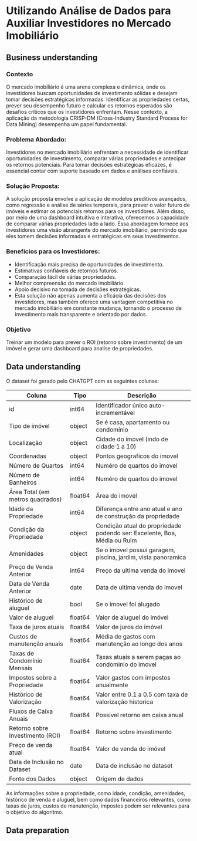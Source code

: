 # Utilizando Análise de Dados para Auxiliar Investidores no Mercado Imobiliário

## Business understanding

### Contexto

O mercado imobiliário é uma arena complexa e dinâmica, onde os investidores buscam oportunidades de investimento sólidas
e desejam tomar decisões estratégicas informadas. Identificar as propriedades certas, prever seu desempenho futuro e
calcular os retornos esperados são desafios críticos que os investidores enfrentam. Nesse contexto, a aplicação da
metodologia CRISP-DM (Cross-Industry Standard Process for Data Mining) desempenha um papel fundamental.

### Problema Abordado:

Investidores no mercado imobiliário enfrentam a necessidade de identificar oportunidades de investimento, comparar
várias propriedades e antecipar os retornos potenciais. Para tomar decisões estratégicas eficazes, é essencial contar
com suporte baseado em dados e análises confiáveis.

### Solução Proposta:

A solução proposta envolve a aplicação de modelos preditivos avançados, como regressão e análise de séries temporais,
para prever o valor futuro de imóveis e estimar os potenciais retornos para os investidores. Além disso, por meio de uma
dashboard intuitiva e interativa, oferecemos a capacidade de comparar várias propriedades lado a lado. Essa abordagem
fornece aos investidores uma visão abrangente do mercado imobiliário, permitindo que eles tomem decisões informadas e
estratégicas em seus investimentos.

### Benefícios para os Investidores:

- Identificação mais precisa de oportunidades de investimento.
- Estimativas confiáveis de retornos futuros.
- Comparação fácil de várias propriedades.
- Melhor compreensão do mercado imobiliário.
- Apoio decisivo na tomada de decisões estratégicas.
- Esta solução não apenas aumenta a eficácia das decisões dos investidores, mas também oferece uma vantagem competitiva
  no mercado imobiliário em constante mudança, tornando o processo de investimento mais transparente e orientado por
  dados.

### Objetivo

Treinar um modelo para prever o ROI (retorno sobre investimento) de um imóvel e gerar uma dashboard para analise de
propriedades.

## Data understanding

O dataset foi gerado pelo CHATGPT com as seguintes colunas:

| Coluna                           | Tipo    | Descrição                                                                |
|----------------------------------|---------|--------------------------------------------------------------------------|
| id                               | int64   | Identificador único auto-incrementável                                   |
| Tipo de imóvel                   | object  | Se é casa, apartamento ou condomínio                                     |
| Localização                      | object  | Cidade do imovel (indo de cidade 1 a 10)                                 |
| Coordenadas                      | object  | Pontos geograficos do imovel                                             |
| Número de Quartos                | int64   | Numéro de quartos do imovel                                              |
| Número de Banheiros              | int64   | Numéro de quartos do imovel                                              |
| Área Total (em metros quadrados) | float64 | Área do imovel                                                           |
| Idade da Propriedade             | int64   | Diferença entre ano atual e ano de construção da propriedade             |
| Condição da Propriedade          | object  | Condição atual do propriedade podendo ser: Excelente, Boa, Média ou Ruim |
| Amenidades                       | object  | Se o imovel possui garagem, piscina, jardim, vista panoramica            |
| Preço de Venda Anterior          | int64   | Preço da ultima venda do imovel                                          |
| Data de Venda Anterior           | date    | Data de ultima venda do imovel                                           |
| Histórico de aluguel             | bool    | Se o imovel foi alugado                                                  |
| Valor de aluguel                 | float64 | Valor de aluguel do imóvel                                               |
| Taxa de juros atuais             | float64 | Valor de juros do imóvel                                                 |
| Custos de manutenção anuais      | float64 | Média de gastos com manutenção ao longo dos anos                         |
| Taxas de Condomínio Mensais      | float64 | Taxas atuais a serem pagas ao condominio do imovel                       |
| Impostos sobre a Propriedade     | float64 | Valor gastos com impostos anualmente                                     |
| Histórico de Valorização         | float64 | Valor entre 0.1 a 0.5 com taxa de valorização historica                  |
| Fluxos de Caixa Anuais           | float64 | Possivel retorno em caixa anual                                          |
| Retorno sobre Investimento (ROI) | float64 | Retorno sobre investimento                                               |
| Preço de venda atual             | float64 | Valor de venda do imóvel                                                 |
| Data de Inclusão no Dataset      | date    | Data de inclusão no dataset                                              |
| Fonte dos Dados                  | object  | Origem de dados                                                          |

As informações sobre a propriedade, como idade, condição, amenidades, histórico de venda e aluguel, bem como dados
financeiros relevantes, como taxas de juros, custos de manutenção, impostos podem ser relevantes para o objetivo do
algoritmo.


## Data preparation
